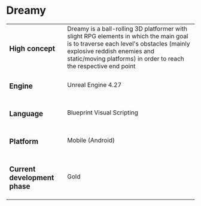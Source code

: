 # Dreamy

<table>
  <tr>
    <td>
      <h3>High concept</h3>
    </td>
    <td>
      Dreamy is a ball-rolling 3D platformer with slight RPG elements in which the main goal is to traverse each level's obstacles (mainly explosive reddish enemies and static/moving platforms) in order to reach the respective end point
    </td>
  </tr>
  <tr>
    <td>
      <h3>Engine</h3>
    </td>
    <td>
      Unreal Engine 4.27
    </td>
  </tr>
  <tr>
    <td>
      <h3>Language</h3>
    </td>
    <td>
      Blueprint Visual Scripting
    </td>
  </tr>
  <tr>
    <td>
      <h3>
        Platform
      </h3>
    </td>
    <td>
    Mobile (Android)
    </td>
  </tr>
  <tr>
    <td>
      <h3>Current development phase</h3>
    </td>
    <td>
      Gold
    </td>
  </tr>
</table>
